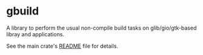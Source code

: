# gbuild

A library to perform the usual non-compile build tasks on glib/gio/gtk-based
libray and applications.

See the main crate's [README](gbuild/README.md) file for details.
